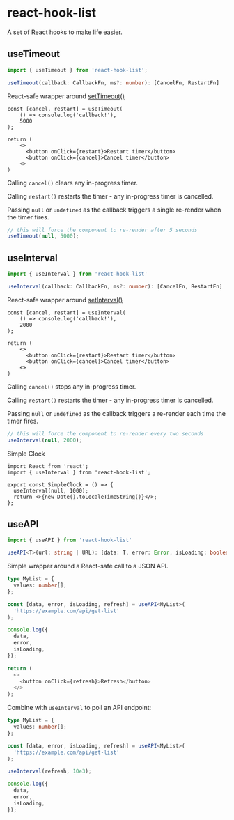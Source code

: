 # react-hook-list

A set of React hooks to make life easier.

## useTimeout

```ts
import { useTimeout } from 'react-hook-list';

useTimeout(callback: CallbackFn, ms?: number): [CancelFn, RestartFn]
```

React-safe wrapper around [setTimeout()](https://developer.mozilla.org/en-US/docs/Web/API/setTimeout)

```tsx
const [cancel, restart] = useTimeout(
    () => console.log('callback!'),
    5000
);

return (
    <>
      <button onClick={restart}>Restart timer</button>
      <button onClick={cancel}>Cancel timer</button>
    <>
)
```

Calling `cancel()` clears any in-progress timer.

Calling `restart()` restarts the timer - any in-progress timer is cancelled.

Passing `null` or `undefined` as the callback triggers a single re-render when the timer fires.

```ts
// this will force the component to re-render after 5 seconds
useTimeout(null, 5000);
```

## useInterval

```ts
import { useInterval } from 'react-hook-list'

useInterval(callback: CallbackFn, ms?: number): [CancelFn, RestartFn]
```

React-safe wrapper around [setInterval()](https://developer.mozilla.org/en-US/docs/Web/API/setInterval)

```tsx
const [cancel, restart] = useInterval(
    () => console.log('callback!'),
    2000
);

return (
    <>
      <button onClick={restart}>Restart timer</button>
      <button onClick={cancel}>Cancel timer</button>
    <>
)
```

Calling `cancel()` stops any in-progress timer.

Calling `restart()` restarts the timer - any in-progress timer is cancelled.

Passing `null` or `undefined` as the callback triggers a re-render each time the timer fires.

```ts
// this will force the component to re-render every two seconds
useInterval(null, 2000);
```

Simple Clock

```tsx
import React from 'react';
import { useInterval } from 'react-hook-list';

export const SimpleClock = () => {
  useInterval(null, 1000);
  return <>{new Date().toLocaleTimeString()}</>;
};
```

## useAPI

```ts
import { useAPI } from 'react-hook-list'

useAPI<T>(url: string | URL): [data: T, error: Error, isLoading: boolean, refresh: Function]
```

Simple wrapper around a React-safe call to a JSON API.

```typescript
type MyList = {
  values: number[];
};

const [data, error, isLoading, refresh] = useAPI<MyList>(
  'https://example.com/api/get-list'
);

console.log({
  data,
  error,
  isLoading,
});

return (
  <>
    <button onClick={refresh}>Refresh</button>
  </>
);
```

Combine with `useInterval` to poll an API endpoint:

```typescript
type MyList = {
  values: number[];
};

const [data, error, isLoading, refresh] = useAPI<MyList>(
  'https://example.com/api/get-list'
);

useInterval(refresh, 10e3);

console.log({
  data,
  error,
  isLoading,
});
```
